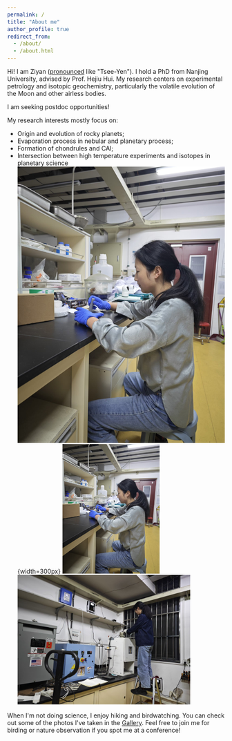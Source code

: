 ```yaml
---
permalink: /
title: "About me"
author_profile: true
redirect_from: 
  - /about/
  - /about.html
---
```


Hi! I am Ziyan ([pronounced](https://www.name-coach.com/ziyan-han-a7df4846-02c4-4590-bd57-5c53d50e2265) like "Tsee-Yen"). I hold a PhD from Nanjing University, advised by Prof. Hejiu Hui. My research centers on experimental petrology and isotopic geochemistry, particularly the volatile evolution of the Moon and other airless bodies.

I am seeking postdoc opportunities!

My research interests mostly focus on:
* Origin and evolution of rocky planets;   
* Evaporation process in nebular and planetary process;   
* Formation of chondrules and CAI;   
* Intersection between high temperature experiments and isotopes in planetary science
![磨](../images/dd12b838c798fd24522e06d0d0cc89e.jpg) {width=300px}
<img src="../images/dd12b838c798fd24522e06d0d0cc89e.jpg" alt="磨样品" style="width: auto; height: 300px;" /> <img src="../images/852a0720fe906569cf62048a40abc29.jpg" alt="装样品" style="width: auto; height: 300px;" />

When I'm not doing science, I enjoy hiking and birdwatching. You can check out some of the photos I've taken in the [Gallery](https://cyanhan.github.io/ZiyanHan/portfolio/). Feel free to join me for birding or nature observation if you spot me at a conference!

